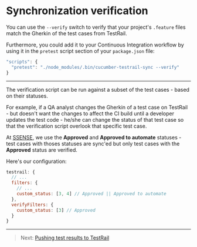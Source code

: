 # Synchronization verification

You can use the `--verify` switch to verify that your project's `.feature` files match the Gherkin of the test cases from TestRail.

Furthermore, you could add it to your Continuous Integration workflow by using it in the `pretest` script section of your `package.json` file:

```js
"scripts": {
  "pretest": "./node_modules/.bin/cucumber-testrail-sync --verify"
}
```

---

The verification script can be run against a subset of the test cases - based on their statuses.

For example, if a QA analyst changes the Gherkin of a test case on TestRail - but doesn't want the changes to affect the CI build until a developer updates the test code - he/she can change the status of that test case so that the verification script overlook that specific test case.

At [SSENSE](https://github.com/SSENSE), we use the **Approved** and **Approved to automate** statuses - test cases with thoses statuses are sync'ed but only test cases with the **Approved** status are verified.

Here's our configuration:

```js
testrail: {
  // ...
  filters: {
    // ...
    custom_status: [3, 4] // Approved || Approved to automate
  },
  verifyFilters: {
    custom_status: [3] // Approved
  }
}
```

---

> Next: [Pushing test results to TestRail](/docs/pushing_results.md)